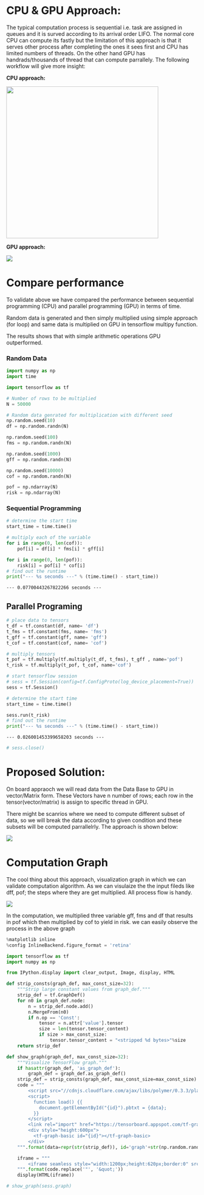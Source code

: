 
# CPU & GPU Approach:

The typical computation process is sequential i.e. task are assigned in queues and it is surved according to its arrival order LIFO. The normal core CPU can compute its fastly but the limitation of this approach is that it serves other process after completing the ones it sees first and CPU has limited numbers of threads. On the other hand GPU has handrads/thousands of thread that can compute parrallely. The following workflow will give more insight:

**CPU approach:**

<img src='https://github.com/hamzafar/GPU_Computation/blob/master/images/sequential%20programming.PNG?raw=true' width="400" height="400">


**GPU approach:**

<img src='https://github.com/hamzafar/GPU_Computation/blob/master/images/GPU%20procesing.PNG?raw=true'>



# Compare performance 

To validate above we have compared the performance between sequential programming (CPU) and parallel programming (GPU) in terms of time.

Random data is generated and then simply multiplied using simple approach (for loop) and same data is multiplied on GPU in tensorflow multipy function.

The results shows that with simple arithmetic operations GPU outperformed.

### Random Data


```python
import numpy as np
import time

import tensorflow as tf
```


```python
# Number of rows to be multiplied
N = 50000
```


```python
# Random data genrated for multiplication with different seed
np.random.seed(10)
df = np.random.randn(N)

np.random.seed(100)
fms = np.random.randn(N)

np.random.seed(1000)
gff = np.random.randn(N)

np.random.seed(10000)
cof = np.random.randn(N)

pof = np.ndarray(N)
risk = np.ndarray(N)
```

### Sequential Programming


```python
# determine the start time
start_time = time.time()

# multiply each of the variable
for i in range(0, len(cof)):
    pof[i] = df[i] * fms[i] * gff[i]

for i in range(0, len(pof)):
    risk[i] = pof[i] * cof[i]
# find out the runtime
print("--- %s seconds ---" % (time.time() - start_time))
```

    --- 0.07700443267822266 seconds ---
    

## Parallel Programing


```python
# place data to tensors
t_df = tf.constant(df, name= 'df')
t_fms = tf.constant(fms, name= 'fms')
t_gff = tf.constant(gff, name= 'gff')
t_cof = tf.constant(cof, name= 'cof')
```


```python
# multiply tensors
t_pof = tf.multiply(tf.multiply(t_df, t_fms), t_gff , name='pof')
t_risk = tf.multiply(t_pof, t_cof, name='cof')
```


```python
# start tensorflow session
# sess = tf.Session(config=tf.ConfigProto(log_device_placement=True))
sess = tf.Session()
```


```python
# determine the start time
start_time = time.time()

sess.run(t_risk)
# find out the runtime
print("--- %s seconds ---" % (time.time() - start_time))
```

    --- 0.026001453399658203 seconds ---
    


```python
# sess.close()
```

# Proposed Solution:

On board appraoch we will read data from the Data Base to GPU in vector/Matrix form. These Vectors have n number of rows; each row in the tensor(vector/matrix) is assign to specific thread in GPU. 

There might be scanrios where we need to compute different subset of data, so we will break the data according to given condition and these subsets will be computed parrallelrly. The approach is shown below:

<img src= 'https://github.com/hamzafar/GPU_Computation/blob/master/images/tensor.PNG?raw=true'>

# Computation Graph

The cool thing about this approach, visualization graph in which we can validate computation algorithm. As we can visulaize the the input fileds like dff, pof; the steps where they are get multiplied. All process flow is handy. 

<img src = "https://github.com/hamzafar/GPU_Computation/blob/master/images/Computation%20graph.PNG?raw=true">

In the computation, we multiplied three variable gff, fms and df that results in pof which then multiplied by cof to yield in risk. we can easily observe the process in the above graph


```python
%matplotlib inline
%config InlineBackend.figure_format = 'retina'

import tensorflow as tf
import numpy as np

from IPython.display import clear_output, Image, display, HTML
```


```python
def strip_consts(graph_def, max_const_size=32):
    """Strip large constant values from graph_def."""
    strip_def = tf.GraphDef()
    for n0 in graph_def.node:
        n = strip_def.node.add() 
        n.MergeFrom(n0)
        if n.op == 'Const':
            tensor = n.attr['value'].tensor
            size = len(tensor.tensor_content)
            if size > max_const_size:
                tensor.tensor_content = "<stripped %d bytes>"%size
    return strip_def

def show_graph(graph_def, max_const_size=32):
    """Visualize TensorFlow graph."""
    if hasattr(graph_def, 'as_graph_def'):
        graph_def = graph_def.as_graph_def()
    strip_def = strip_consts(graph_def, max_const_size=max_const_size)
    code = """
        <script src="//cdnjs.cloudflare.com/ajax/libs/polymer/0.3.3/platform.js"></script>
        <script>
          function load() {{
            document.getElementById("{id}").pbtxt = {data};
          }}
        </script>
        <link rel="import" href="https://tensorboard.appspot.com/tf-graph-basic.build.html" onload=load()>
        <div style="height:600px">
          <tf-graph-basic id="{id}"></tf-graph-basic>
        </div>
    """.format(data=repr(str(strip_def)), id='graph'+str(np.random.rand()))

    iframe = """
        <iframe seamless style="width:1200px;height:620px;border:0" srcdoc="{}"></iframe>
    """.format(code.replace('"', '&quot;'))
    display(HTML(iframe))
```


```python
# show_graph(sess.graph)
```


